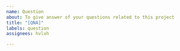 ```yaml
---
name: Question
about: To give answer of your questions related to this project
title: "[QNA]"
labels: question
assignees: hvlxh

---
```



